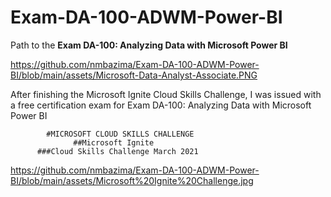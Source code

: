 # Exam-DA-100-ADWM-Power-BI
 Path to the **Exam DA-100: Analyzing Data with Microsoft Power BI**

https://github.com/nmbazima/Exam-DA-100-ADWM-Power-BI/blob/main/assets/Microsoft-Data-Analyst-Associate.PNG

After finishing the Microsoft Ignite Cloud Skills Challenge, I was issued with a free certification exam for Exam DA-100: Analyzing Data with Microsoft Power BI

            #MICROSOFT CLOUD SKILLS CHALLENGE
                  ##Microsoft Ignite
          ###Cloud Skills Challenge March 2021

https://github.com/nmbazima/Exam-DA-100-ADWM-Power-BI/blob/main/assets/Microsoft%20Ignite%20Challenge.jpg


